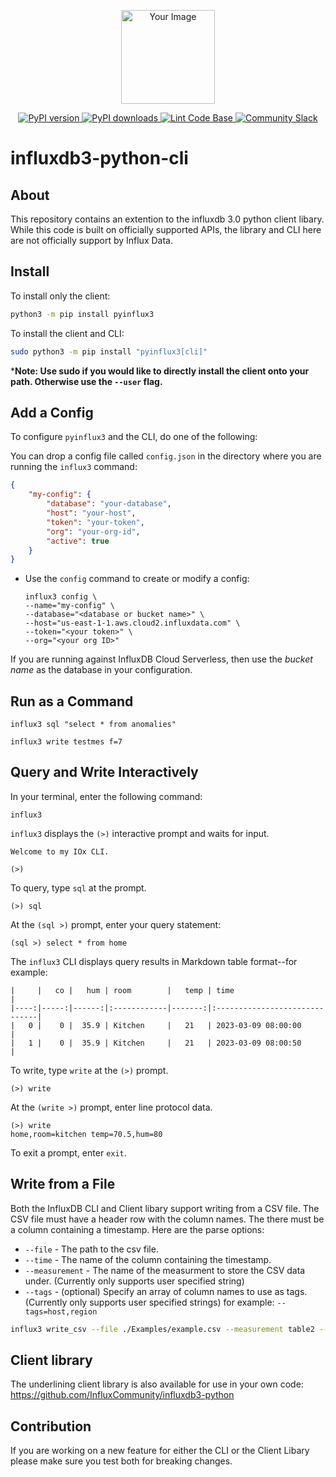 <p align="center">
    <img src="your_image.png" alt="Your Image" width="150px">
</p>

<p align="center">
    <a href="https://pypi.org/project/influxdb3-python-cli/">
        <img src="https://img.shields.io/pypi/v/influxdb3-python-cli.svg" alt="PyPI version">
    </a>
    <a href="https://pypi.org/project/your-python-package/">
        <img src="https://img.shields.io/pypi/dm/influxdb3-python-cli.svg" alt="PyPI downloads">
    </a>
    <a href="https://github.com/InfluxCommunity/influxdb3-python-cli/actions/workflows/linter.yml">
        <img src="https://github.com/InfluxCommunity/influxdb3-python-cli/actions/workflows/linter.yml/badge.svg" alt="Lint Code Base">
    </a>
    <a href="https://app.slack.com/huddle/influxcommunity/">
        <img src="https://img.shields.io/badge/slack-join_chat-white.svg?logo=slack&style=social" alt="Community Slack">
    </a>
</p>

# influxdb3-python-cli
## About
This repository contains an extention to the influxdb 3.0 python client libary. While this code is built on officially supported APIs, the library and CLI here are not officially support by Influx Data. 

## Install
To install only the client:

```bash
python3 -m pip install pyinflux3
```

To install the client and CLI:

```bash
sudo python3 -m pip install "pyinflux3[cli]"
```

***Note: Use sudo if you would like to directly install the client onto your path. Otherwise use the `--user` flag.**

## Add a Config

To configure `pyinflux3` and the CLI, do one of the following:

You can drop a config file called `config.json` in the directory where you are running the `influx3` command:

```json
{
    "my-config": {
        "database": "your-database",
        "host": "your-host",
        "token": "your-token",
        "org": "your-org-id",
        "active": true
    }
}
```


- Use the `config` command to create or modify a config:

    ```
    influx3 config \
    --name="my-config" \
    --database="<database or bucket name>" \
    --host="us-east-1-1.aws.cloud2.influxdata.com" \
    --token="<your token>" \
    --org="<your org ID>"
    ```

If you are running against InfluxDB Cloud Serverless, then use the _bucket name_ as the database in your configuration.

## Run as a Command

```
influx3 sql "select * from anomalies"
```

```
influx3 write testmes f=7 
```

## Query and Write Interactively

In your terminal, enter the following command:

```
influx3
```

`influx3` displays the `(>)` interactive prompt and waits for input.

```
Welcome to my IOx CLI.

(>)
```

To query, type `sql` at the prompt.

```
(>) sql
```

At the `(sql >)` prompt, enter your query statement:

```
(sql >) select * from home
```

The `influx3` CLI displays query results in Markdown table format--for example:

```
|     |   co |   hum | room        |   temp | time                          |
|----:|-----:|------:|:------------|-------:|:------------------------------|
|   0 |    0 |  35.9 | Kitchen     |   21   | 2023-03-09 08:00:00           |
|   1 |    0 |  35.9 | Kitchen     |   21   | 2023-03-09 08:00:50           |
```

To write, type `write` at the `(>)` prompt.

```
(>) write
```

At the `(write >)` prompt, enter line protocol data.

```
(>) write 
home,room=kitchen temp=70.5,hum=80
```

To exit a prompt, enter `exit`.

## Write from a File

Both the InfluxDB CLI and Client libary support writing from a CSV file. The CSV file must have a header row with the column names. The there must be a column containing a timestamp. Here are the parse options:
* `--file` - The path to the csv file.
* `--time` - The name of the column containing the timestamp.
* `--measurement` - The name of the measurment to store the CSV data under. (Currently only supports user specified string)
* `--tags` - (optional) Specify an array of column names to use as tags. (Currently only supports user specified strings) for example: `--tags=host,region`

```bash
influx3 write_csv --file ./Examples/example.csv --measurement table2 --time Date --tags host,region
```

## Client library
The underlining client library is also available for use in your own code: https://github.com/InfluxCommunity/influxdb3-python

## Contribution
If you are working on a new feature for either the CLI or the Client Libary please make sure you test both for breaking changes. 

#